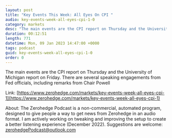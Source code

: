 ```yaml
---
layout: post
title: "Key Events This Week: All Eyes On CPI "
audio: key-events-week-all-eyes-cpi-1-0
category: markets
desc: "The main events are the CPI report on Thursday and the University of Michigan report on Friday. There are several speaking engagements from Fed officials, including remarks from Chair Powell"
duration: 00:12:51
length: 771
datetime: Mon, 09 Jan 2023 14:47:00 +0000
tags: podcast
guid: key-events-week-all-eyes-cpi-1-0
order: 0
---
```

The main events are the CPI report on Thursday and the University of Michigan report on Friday. There are several speaking engagements from Fed officials, including remarks from Chair Powell

Link: [https://www.zerohedge.com/markets/key-events-week-all-eyes-cpi-1](https://www.zerohedge.com/markets/key-events-week-all-eyes-cpi-1)

About: The Zerohedge Podcast is a non-commercial, automated program, designed to give people a way to get news from Zerohedge in an audio format.  I am actively working on tweaking and improving the setup to create a better listening experience (December 2022).  Suggestions are welcome: [zerohedgePodcast@outlook.com](mailto:zerohedgePodcast@outlook.com)
